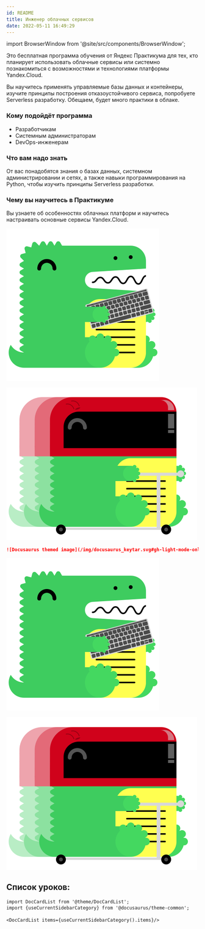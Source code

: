 ```yaml
---
id: README
title: Инженер облачных сервисов
date: 2022-05-11 16:49:29
---
```


import BrowserWindow from '@site/src/components/BrowserWindow';

Это бесплатная программа обучения от Яндекс Практикума для тех, кто планирует использовать облачные сервисы или системно познакомиться с возможностями и технологиями платформы Yandex.Cloud.

Вы научитесь применять управляемые базы данных и контейнеры, изучите принципы построения отказоустойчивого сервиса, попробуете Serverless разработку. Обещаем, будет много практики в облаке.

### Кому подойдёт программа

- Разработчикам
- Системным администраторам
- DevOps-инженерам

### Что вам надо знать

От вас понадобятся знания о базах данных, системном администрировании и сетях, а также навыки программирования на Python, чтобы изучить принципы Serverless разработки.

### Чему вы научитесь в Практикуме

Вы узнаете об особенностях облачных платформ и научитесь настраивать основные сервисы Yandex.Cloud.

![Docusaurus themed image](/img/docusaurus_keytar.svg#gh-light-mode-only)

![Docusaurus themed image](/img/docusaurus_speed.svg#gh-dark-mode-only)

```md
![Docusaurus themed image](/img/docusaurus_keytar.svg#gh-light-mode-only)![Docusaurus themed image](/img/docusaurus_speed.svg#gh-dark-mode-only)
```

<BrowserWindow>

![Docusaurus themed image](/img/docusaurus_keytar.svg#gh-light-mode-only)

![Docusaurus themed image](/img/docusaurus_speed.svg#gh-dark-mode-only)

</BrowserWindow>

## Список уроков:

```mdx-code-block
import DocCardList from '@theme/DocCardList';
import {useCurrentSidebarCategory} from '@docusaurus/theme-common';

<DocCardList items={useCurrentSidebarCategory().items}/>
```
